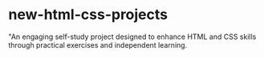 # new-html-css-projects
"An engaging self-study project designed to enhance HTML and CSS skills through practical exercises and independent learning.

